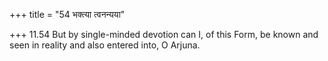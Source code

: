+++
title = "54 भक्त्या त्वनन्यया"

+++
11.54 But by single-minded devotion can I, of this Form, be known and
seen in reality and also entered into, O Arjuna.
